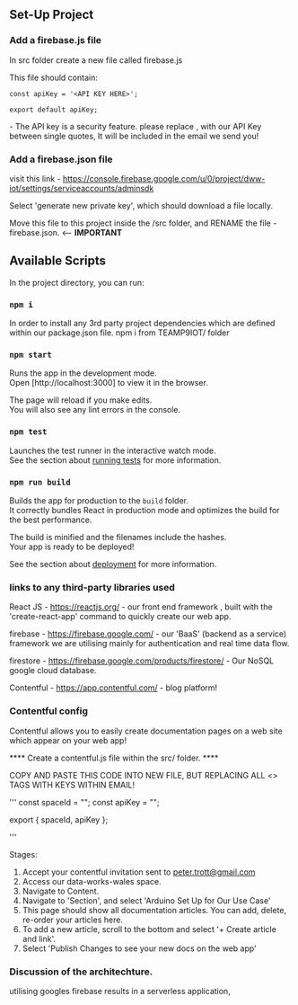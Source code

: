 ## Set-Up Project

### Add a firebase.js file

In src folder create a new file called firebase.js

This file should contain:

```
const apiKey = '<API KEY HERE>';

export default apiKey;

```

<API KEY HERE> - The API key is a security feature.
please replace <API KEY HERE>, with our API Key between single quotes, It will be included in the email we send you!

### Add a firebase.json file

visit this link - https://console.firebase.google.com/u/0/project/dww-iot/settings/serviceaccounts/adminsdk

Select 'generate new private key', which should download a file locally.

Move this file to this project inside the /src folder, and RENAME the file - firebase.json. <-- **IMPORTANT**


## Available Scripts

In the project directory, you can run:

### `npm i`

In order to install any 3rd party project dependencies which are defined within our package.json file.
npm i from TEAMP9IOT/ folder

### `npm start`

Runs the app in the development mode.<br>
Open [http://localhost:3000] to view it in the browser.

The page will reload if you make edits.<br>
You will also see any lint errors in the console.

### `npm test`

Launches the test runner in the interactive watch mode.<br>
See the section about [running tests](https://facebook.github.io/create-react-app/docs/running-tests) for more information.

### `npm run build`

Builds the app for production to the `build` folder.<br>
It correctly bundles React in production mode and optimizes the build for the best performance.

The build is minified and the filenames include the hashes.<br>
Your app is ready to be deployed!

See the section about [deployment](https://facebook.github.io/create-react-app/docs/deployment) for more information.


###  links to any third-party libraries used

React JS - https://reactjs.org/ - our front end framework , built with the 'create-react-app' command to quickly create our web app.

firebase - https://firebase.google.com/ - our 'BaaS' (backend as a service) framework we are utilising mainly for authentication and real time data flow.

firestore - https://firebase.google.com/products/firestore/ - Our NoSQL google cloud database. 

Contentful - https://app.contentful.com/ - blog platform!

### Contentful config

Contentful allows you to easily create documentation pages on a web site which appear on your web app!

**** Create a contentful.js file within the src/ folder. ****

COPY AND PASTE THIS CODE INTO NEW FILE, BUT REPLACING ALL <> TAGS WITH KEYS WITHIN EMAIL!

'''
const spaceId = "<SPACE ID HERE>";
const apiKey =
"<CONTENTFUL API KEY HERE>";
 
export { spaceId, apiKey };

'''

Stages:
1.  Accept your contentful invitation sent to peter.trott@gmail.com
2.  Access our data-works-wales space.
3.  Navigate to Content.
4.  Navigate to 'Section', and select 'Arduino Set Up for Our Use Case'
5.  This page should show all documentation articles. You can add, delete, re-order your articles here.
6.  To add a new article, scroll to the bottom and select '+ Create article and link'.
8. Select 'Publish Changes to see your new docs on the web app'

###  Discussion of the architechture.

utilising googles firebase results in a serverless application, 